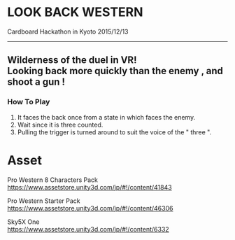 # LOOK BACK WESTERN
Cardboard Hackathon in Kyoto 2015/12/13

---
## Wilderness of the duel in VR!<br>Looking back more quickly than the enemy , and shoot a gun !  
### How To Play
1. It faces the back once from a state in which faces the enemy.
1. Wait since it is three counted.
1. Pulling the trigger is turned around to suit the voice of the " three ".

# Asset  
Pro Western 8 Characters Pack  
https://www.assetstore.unity3d.com/jp/#!/content/41843

Pro Western Starter Pack  
https://www.assetstore.unity3d.com/jp/#!/content/46306

Sky5X One  
https://www.assetstore.unity3d.com/jp/#!/content/6332